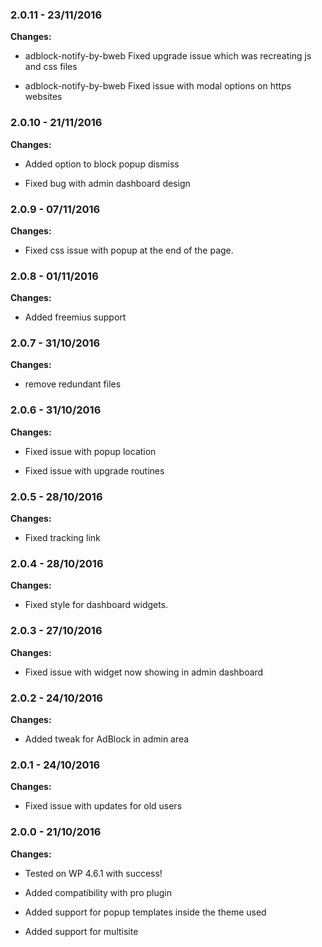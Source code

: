 
### 2.0.11 - 23/11/2016
**Changes:** 
- adblock-notify-by-bweb Fixed upgrade issue which was recreating js and css files
- adblock-notify-by-bweb Fixed issue with modal options on https websites

### 2.0.10 - 21/11/2016
**Changes:** 
- Added option to block popup dismiss
- Fixed bug with admin dashboard design

### 2.0.9 - 07/11/2016
**Changes:** 
- Fixed css issue with popup at the end of the page.

### 2.0.8 - 01/11/2016
**Changes:** 
- Added freemius support

### 2.0.7 - 31/10/2016
**Changes:** 
- remove redundant files

### 2.0.6 - 31/10/2016
**Changes:** 
- Fixed issue with popup location
- Fixed issue with upgrade routines

### 2.0.5 - 28/10/2016
**Changes:** 
- Fixed tracking link

### 2.0.4 - 28/10/2016
**Changes:** 
- Fixed style for dashboard widgets.

### 2.0.3 - 27/10/2016
**Changes:** 
- Fixed issue with widget now showing in admin dashboard

### 2.0.2 - 24/10/2016
**Changes:** 
- Added tweak for AdBlock in admin area

### 2.0.1 - 24/10/2016
**Changes:** 
- Fixed issue with updates for old users

### 2.0.0 - 21/10/2016
**Changes:** 
- Tested on WP 4.6.1 with success!
- Added compatibility with pro plugin
- Added support for popup templates inside the theme used
- Added support for multisite

